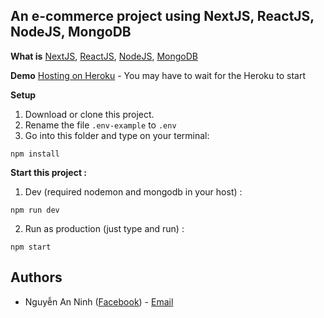 ## An e-commerce project using NextJS, ReactJS, NodeJS, MongoDB

**What is** [NextJS](https://github.com/zeit/next.js), [ReactJS](https://reactjs.org/), [NodeJS](https://nodejs.org/), [MongoDB](https://www.mongodb.com/)

**Demo**
[Hosting on Heroku](https://nextjs.org) -
You may have to wait for the Heroku to start

**Setup**

1. Download or clone this project.
2. Rename the file `.env-example` to `.env`
3. Go into this folder and type on your terminal:

```
npm install
```

**Start this project :**

1. Dev (required nodemon and mongodb in your host) :

```
npm run dev
```

2. Run as production (just type and run) :

```
npm start
```

## Authors

- Nguyễn An Ninh ([Facebook](https://www.facebook.com/ninhnguyen375)) - [Email](ninhnguyen375@gmail.com)
